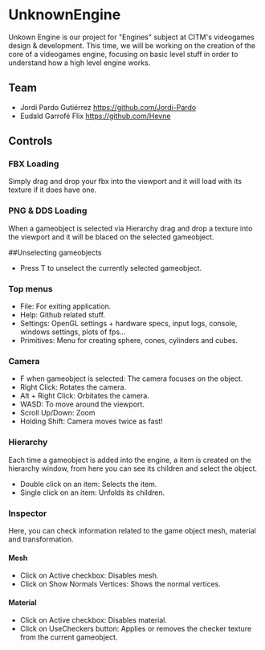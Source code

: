 # UnknownEngine

Unkown Engine is our project for "Engines" subject at CITM's videogames design & development. 
This time, we will be working on the creation of the core of a videogames engine, 
focusing on basic level stuff in order to understand how a high level engine works.

## Team

* Jordi Pardo Gutiérrez  https://github.com/Jordi-Pardo
* Eudald Garrofé Flix	 https://github.com/Hevne

## Controls

### FBX Loading

Simply drag and drop your fbx into the viewport and it will load with its texture if it does have one.

### PNG & DDS Loading

When a gameobject is selected via Hierarchy drag and drop a texture into the viewport and it will
be blaced on the selected gameobject.

##Unselecting gameobjects

* Press T to unselect the currently selected gameobject.

### Top menus

* File: For exiting application.
* Help: Github related stuff.
* Settings: OpenGL settings + hardware specs, input logs, console, windows settings, plots of fps...
* Primitives: Menu for creating sphere, cones, cylinders and cubes.

### Camera

* F when gameobject is selected: The camera focuses on the object.
* Right Click: Rotates the camera.
* Alt + Right Click: Orbitates the camera.
* WASD: To move around the viewport.
* Scroll Up/Down: Zoom
* Holding Shift: Camera moves twice as fast!

### Hierarchy

Each time a gameobject is added into the engine, a item is created on the hierarchy window, from here
you can see its children and select the object.

* Double click on an item: Selects the item.
* Single click on an item: Unfolds its children.


### Inspector

Here, you can check information related to the game object mesh, material and transformation.


#### Mesh

* Click on Active checkbox: Disables mesh.
* Click on Show Normals Vertices: Shows the normal vertices.


#### Material

* Click on Active checkbox: Disables material.
* Click on UseCheckers button: Applies or removes the checker texture from the current gameobject.





